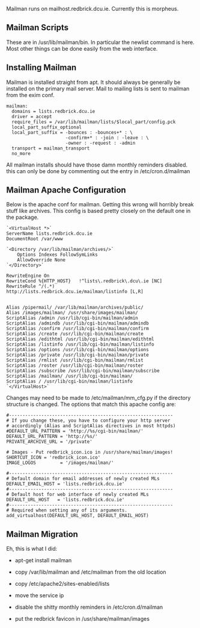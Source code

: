 
Mailman runs on mailhost.redbrick.dcu.ie. Currently this is morpheus.

## Mailman Scripts

These are in /usr/lib/mailman/bin. In particular the newlist command is here. Most other things can be done easily from the web interface.


## Installing Mailman

Mailman is installed straight from apt. It should always be generally be installed on the primary mail server. Mail to mailing lists is sent to mailman from the exim conf.


	mailman:
	  domains = lists.redbrick.dcu.ie
	  driver = accept
	  require_files = /var/lib/mailman/lists/$local_part/config.pck
	  local_part_suffix_optional
	  local_part_suffix = -bounces : -bounces+* : \
	                      -confirm+* : -join : -leave : \
	                      -owner : -request : -admin
	  transport = mailman_transport
	  no_more


All mailman installs should have those damn monthly reminders disabled. this can only be done by commenting out the entry in /etc/cron.d/mailman

## Mailman Apache Configuration

Below is the apache conf for mailman. Getting this wrong will horribly break stuff like archives. This config is based pretty closely on the default one in the package.


	`<VirtualHost *>`
	ServerName lists.redbrick.dcu.ie
	DocumentRoot /var/www

	`<Directory /var/lib/mailman/archives/>`
	    Options Indexes FollowSymLinks
	    AllowOverride None
	`</Directory>`

	RewriteEngine On
	RewriteCond %{HTTP_HOST}   !^lists\.redbrick\.dcu\.ie [NC]
	RewriteRule ^/(.*)         http://lists.redbrick.dcu.ie/mailman/listinfo [L,R]


	Alias /pipermail/ /var/lib/mailman/archives/public/
	Alias /images/mailman/ /usr/share/images/mailman/
	ScriptAlias /admin /usr/lib/cgi-bin/mailman/admin
	ScriptAlias /admindb /usr/lib/cgi-bin/mailman/admindb
	ScriptAlias /confirm /usr/lib/cgi-bin/mailman/confirm
	ScriptAlias /create /usr/lib/cgi-bin/mailman/create
	ScriptAlias /edithtml /usr/lib/cgi-bin/mailman/edithtml
	ScriptAlias /listinfo /usr/lib/cgi-bin/mailman/listinfo
	ScriptAlias /options /usr/lib/cgi-bin/mailman/options
	ScriptAlias /private /usr/lib/cgi-bin/mailman/private
	ScriptAlias /rmlist /usr/lib/cgi-bin/mailman/rmlist
	ScriptAlias /roster /usr/lib/cgi-bin/mailman/roster
	ScriptAlias /subscribe /usr/lib/cgi-bin/mailman/subscribe
	ScriptAlias /mailman/ /usr/lib/cgi-bin/mailman/
	ScriptAlias / /usr/lib/cgi-bin/mailman/listinfo
	`</VirtualHost>`


Changes may need to be made to /etc/mailman/mm_cfg.py if the directory structure is changed. The options that match this apache config are:


	#-------------------------------------------------------------
	# If you change these, you have to configure your http server
	# accordingly (Alias and ScriptAlias directives in most httpds)
	#DEFAULT_URL_PATTERN = 'http://%s/cgi-bin/mailman/'
	DEFAULT_URL_PATTERN = 'http://%s/'
	PRIVATE_ARCHIVE_URL = '/private'

	# Images - Put redbrick_icon.ico in /usr/share/mailman/images!
	SHORTCUT_ICON = 'redbrick_icon.ico'
	IMAGE_LOGOS         = '/images/mailman/'

	#-------------------------------------------------------------
	# Default domain for email addresses of newly created MLs
	DEFAULT_EMAIL_HOST = 'lists.redbrick.dcu.ie'
	#-------------------------------------------------------------
	# Default host for web interface of newly created MLs
	DEFAULT_URL_HOST   = 'lists.redbrick.dcu.ie'
	#-------------------------------------------------------------
	# Required when setting any of its arguments.
	add_virtualhost(DEFAULT_URL_HOST, DEFAULT_EMAIL_HOST)


## Mailman Migration

Eh, this is what I did:


*  apt-get install mailman

*  copy /var/lib/mailman and /etc/mailman from the old location

*  copy /etc/apache2/sites-enabled/lists

*  move the service ip

*  disable the shitty monthly reminders in /etc/cron.d/mailman

*  put the redbrick favicon in /usr/share/mailman/images
